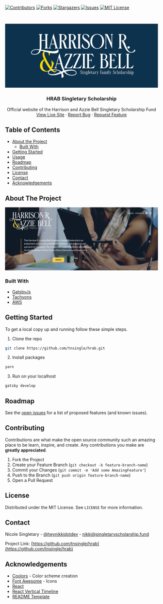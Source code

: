 <!--
*** Thanks for checking out this README Template. If you have a suggestion that would
*** make this better, please fork the repo and create a pull request or simply open
*** an issue with the tag "enhancement".
*** Thanks again! Now go create something AMAZING! :D
***
***
***
*** To avoid retyping too much info. Do a search and replace for the following:
*** tnsingle, hrab, twitter_handle, email
-->





<!-- PROJECT SHIELDS -->
<!--
*** I'm using markdown "reference style" links for readability.
*** Reference links are enclosed in brackets [ ] instead of parentheses ( ).
*** See the bottom of this document for the declaration of the reference variables
*** for contributors-url, forks-url, etc. This is an optional, concise syntax you may use.
*** https://www.markdownguide.org/basic-syntax/#reference-style-links
-->
[![Contributors][contributors-shield]][contributors-url]
[![Forks][forks-shield]][forks-url]
[![Stargazers][stars-shield]][stars-url]
[![Issues][issues-shield]][issues-url]
[![MIT License][license-shield]][license-url]



<!-- PROJECT LOGO -->
<br />
<p align="center">
  <a href="https://github.com/tnsingle/hrab">
    <img src="static/hrab-logo-open-graph-08.png" alt="Logo">
  </a>

  <h3 align="center">HRAB Singletary Scholarship</h3>

  <p align="center">
    Official website of the Harrison and Azzie Bell Singletary Scholarship Fund
    <br />
    <a href="https://singletaryscholarship.fund">View Live Site</a>
    ·
    <a href="https://github.com/tnsingle/hrab/issues">Report Bug</a>
    ·
    <a href="https://github.com/tnsingle/hrab/issues">Request Feature</a>
  </p>
</p>



<!-- TABLE OF CONTENTS -->
## Table of Contents

* [About the Project](#about-the-project)
  * [Built With](#built-with)
* [Getting Started](#getting-started)
* [Usage](#usage)
* [Roadmap](#roadmap)
* [Contributing](#contributing)
* [License](#license)
* [Contact](#contact)
* [Acknowledgements](#acknowledgements)



<!-- ABOUT THE PROJECT -->
## About The Project

[![Product Name Screen Shot][product-screenshot]](https://singletaryscholarship.fund)


### Built With

* [GatsbyJs](https://www.gatsbyjs.com/)
* [Tachyons](https://tachyons.io/docs/)
* [AWS](https://aws.amazon.com/)



<!-- GETTING STARTED -->
## Getting Started

To get a local copy up and running follow these simple steps.

1. Clone the repo
```sh
git clone https://github.com/tnsingle/hrab.git
```
2. Install packages
```sh
yarn
```
3. Run on your localhost
```sh
gatsby develop
```

<!-- ROADMAP -->
## Roadmap

See the [open issues](https://github.com/tnsingle/hrab/issues) for a list of proposed features (and known issues).


<!-- CONTRIBUTING -->
## Contributing

Contributions are what make the open source community such an amazing place to be learn, inspire, and create. Any contributions you make are **greatly appreciated**.

1. Fork the Project
2. Create your Feature Branch (`git checkout -b feature-branch-name`)
3. Commit your Changes (`git commit -m 'Add some AmazingFeature'`)
4. Push to the Branch (`git push origin feature-branch-name`)
5. Open a Pull Request



<!-- LICENSE -->
## License

Distributed under the MIT License. See `LICENSE` for more information.



<!-- CONTACT -->
## Contact

Nicole Singletary - [@heynikkidotdev](https://twitter.com/heynikkidotdev) - nikki@singletaryscholarship.fund

Project Link: [https://github.com/tnsingle/hrab](https://github.com/tnsingle/hrab)



<!-- ACKNOWLEDGEMENTS -->
## Acknowledgements

* [Coolors](https://coolors.co/) - Color scheme creation
* [Font Awesome](https://fontawesome.com/) - Icons
* [React](https://reactjs.org/)
* [React Vertical Timeline](https://stephane-monnot.github.io/react-vertical-timeline/)
* [README Template](https://github.com/othneildrew/Best-README-Template)





<!-- MARKDOWN LINKS & IMAGES -->
<!-- https://www.markdownguide.org/basic-syntax/#reference-style-links -->
[contributors-shield]: https://img.shields.io/github/contributors/tnsingle/hrab.svg?style=flat-square
[contributors-url]: https://github.com/tnsingle/hrab/graphs/contributors
[forks-shield]: https://img.shields.io/github/forks/tnsingle/hrab.svg?style=flat-square
[forks-url]: https://github.com/tnsingle/repo/network/members
[stars-shield]: https://img.shields.io/github/stars/tnsingle/hrab.svg?style=flat-square
[stars-url]: https://github.com/tnsingle/repo/stargazers
[issues-shield]: https://img.shields.io/github/issues/tnsingle/hrab.svg?style=flat-square
[issues-url]: https://github.com/tnsingle/repo/issues
[license-shield]: https://img.shields.io/github/license/tnsingle/hrab.svg?style=flat-square
[license-url]: https://github.com/tnsingle/hrab/blob/master/LICENSE.txt
[linkedin-shield]: https://img.shields.io/badge/-LinkedIn-black.svg?style=flat-square&logo=linkedin&colorB=555
[linkedin-url]: https://linkedin.com/in/tnsingle
[product-screenshot]: hrabscreenshot.png
